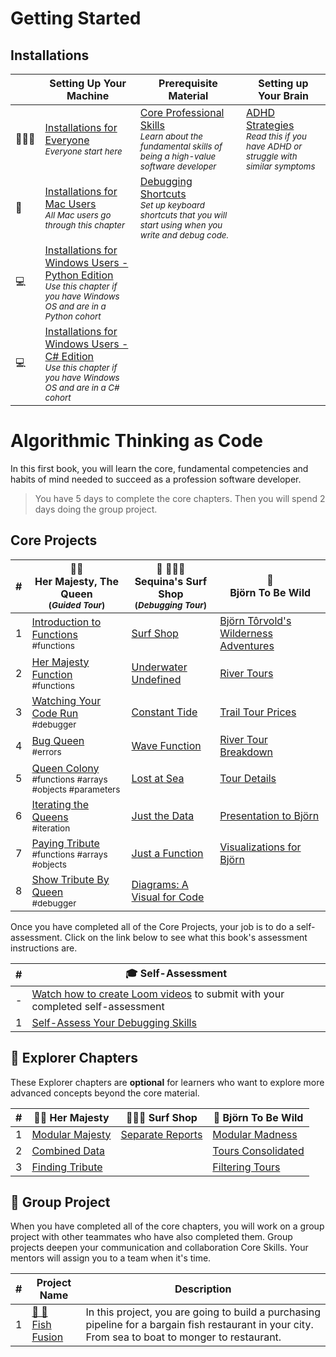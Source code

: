 # Getting Started

## Installations

|  | Setting Up Your Machine | Prerequisite Material | Setting up Your Brain |
|--|--|--|--|
| 👩🏾‍🏫 | [Installations for Everyone](./chapters/GETTING_STARTED.md) <br/> <sub><em>Everyone start here</em></sub> | [Core Professional Skills](./chapters/THINKING.md) <br/> <sub><em>Learn about the fundamental skills of being a high-value software developer</em></sub> | [ADHD Strategies](./chapters/ADHD_STRATEGIES.md) </br> <sub><em>Read this if you have ADHD or struggle with similar symptoms</em></sub> |
| 🍎 | [Installations for Mac Users](./chapters/GETTING_STARTED_MAC.md) <br/> <sub><em>All Mac users go through this chapter</em></sub> | [Debugging Shortcuts](./chapters/KEYBOARD_DEBUG.md) <br/> <sub><em>Set up keyboard shortcuts that you will start using when you write and debug code.</em></sub> |  |
| 💻 | [Installations for Windows Users - Python Edition](./chapters/GETTING_STARTED_WINDOWS.md) <br/> <sub><em>Use this chapter if you have Windows OS and are in a Python cohort</em></sub> | | |
| 💻 | [Installations for Windows Users - C# Edition](./chapters/GETTING_STARTED_WINDOWS_C_SHARP.md) <br/> <sub><em>Use this chapter if you have Windows OS and are in a C# cohort</em></sub> | | |

<!-- ## Prerequisite Material

|  |  |
| --- | --- |
| 1   | [Core Professional Skills](./chapters/THINKING.md) <br/> <sub><em>Learn about the fundamental skills of being a high-value software developer</em></sub> |
| 2   | [Debugging Shortcuts](./chapters/KEYBOARD_DEBUG.md) <br/> <sub><em>Set up keyboard shortcuts that you will start using when you write and debug code.</em></sub> |

## Struggle With ADHD?

|     | Setting Up Your Brain |
| --- | --- |
| 💡  | [ADHD Strategies](./chapters/ADHD_STRATEGIES.md) </br> <sub><em>Read this if you have ADHD or struggle with similar symptoms</em></sub> |
 -->

# Algorithmic Thinking as Code

In this first book, you will learn the core, fundamental competencies and habits of mind needed to succeed as a profession software developer.

> You have 5 days to complete the core chapters. Then you will spend 2 days doing the group project.

## Core Projects

| #   | 👸🏽 <br/> Her Majesty, The Queen <br/><sub>(_Guided Tour_)</sub>  | 🌊 🏄🏾‍♂️ <br/> Sequina's Surf Shop <br/><sub>(_Debugging Tour_)</sub> | 🐻 <br/> Björn To Be Wild |
| --- | --- | --- | --- |
| 1   | [Introduction to Functions](./chapters/QUEEN_INTRO.md) <br/> <sub style="font-size:0.85rem;">#functions</sub>  | [Surf Shop](./chapters/SURF_INTRO.md)   | [Björn Tôrvold's Wilderness Adventures](./chapters/BJORN_INTRO.md) |
| 2   | [Her Majesty Function](./chapters/QUEEN_HAIL.md) <br/> <sub style="font-size:0.85rem;">#functions</sub>                            | [Underwater Undefined](./chapters/SURF_UNDEFINED.md)               | [River Tours](./chapters/BJORN_RIVERS.md)                          |
| 3   | [Watching Your Code Run](./chapters/QUEEN_DEBUGGER.md) <br/> <sub style="font-size:0.85rem;">#debugger</sub>                       | [Constant Tide](./chapters/SURF_CONST.md)                          | [Trail Tour Prices](./chapters/BJORN_PRICE_RANGES.md)              |
| 4   | [Bug Queen](./chapters/QUEEN_ERRORS.md) <br/> <sub style="font-size:0.85rem;">#errors</sub>                                        | [Wave Function](./chapters/SURF_NOT_A_FUNCTION.md)                 | [River Tour Breakdown](./chapters/BJORN_RIVER_PRICE_RANGES.md)     |
| 5   | [Queen Colony](./chapters/QUEEN_COLLECTION.md) <br/> <sub style="font-size:0.85rem;">#functions #arrays #objects #parameters</sub> | [Lost at Sea](./chapters/SURF_ARRAY_PROPERTIES.md)                 | [Tour Details](./chapters/BJORN_TOUR_DETAILS.md)                   |
| 6   | [Iterating the Queens](./chapters/QUEEN_ITERATION.md) <br/> <sub style="font-size:0.85rem;">#iteration</sub> | [Just the Data](./chapters/SURF_DATA_MODULE.md) | [Presentation to Björn](./chapters/BJORN_CLEANUP.md) |
| 7   | [Paying Tribute](./chapters/QUEEN_TRIBUTE.md) <br/> <sub style="font-size:0.85rem;">#functions #arrays #objects</sub> | [Just a Function](./chapters/SURF_FUNCTIONS_MODULE.md) | [Visualizations for Björn](./chapters/BJORN_DIAGRAM.md) |
| 8   | [Show Tribute By Queen](./chapters/QUEEN_QUEEN_TRIBUTE.md) <br/> <sub style="font-size:0.85rem;">#debugger</sub> | [Diagrams: A Visual for Code](./chapters/SURF_DIAGRAM.md) |  |

Once you have completed all of the Core Projects, your job is to do a self-assessment. Click on the link below to see what this book's assessment instructions are.

| #   | 🎓 Self-Assessment  |
| --- | ---- |
| -   | <a href="https://app.screencastify.com/v3/watch/NlYEfYdSHJrwFeB0GQqN" target="_blank">Watch how to create Loom videos</a> to submit with your completed self-assessment |
| 1   | [Self-Assess Your Debugging Skills](./chapters/DEBUGGER_ASSESSMENT.md) |

## 🧭 Explorer Chapters

These Explorer chapters are **optional** for learners who want to explore more advanced concepts beyond the core material.

| #   | 👸🏽 Her Majesty  | 🏄🏾‍♂️ Surf Shop | 🐻 Björn To Be Wild |
| --- | --- | --- | --- |
| 1   | [Modular Majesty](./chapters/QUEEN_EC_MODULAR.md) | [Separate Reports](./chapters/SURF_EC_MODULAR.md) | [Modular Madness](./chapters/BJORN_MODULE_MADNESS.md) |
| 2   | [Combined Data](./chapters/QUEEN_EC_DATABASE.md)  |  | [Tours Consolidated](./chapters/BJORN_DATABASEmd) |
| 3   | [Finding Tribute](./chapters/QUEEN_EC_ARRAY_FIND.md) |  | [Filtering Tours](./chapters/BJORN_ARRAY_FIND.md) |

## 🔐 Group Project

When you have completed all of the core chapters, you will work on a group project with other teammates who have also completed them. Group projects deepen your communication and collaboration Core Skills. Your mentors will assign you to a team when it's time.

| #   | Project Name | Description |
| --- | --- | --- |
| 1   | [🐡 🍣 <br/> Fish Fusion](../projects/tier-1/fish-fusion/README.md) | In this project, you are going to build a purchasing pipeline for a bargain fish restaurant in your city. From sea to boat to monger to restaurant. |
